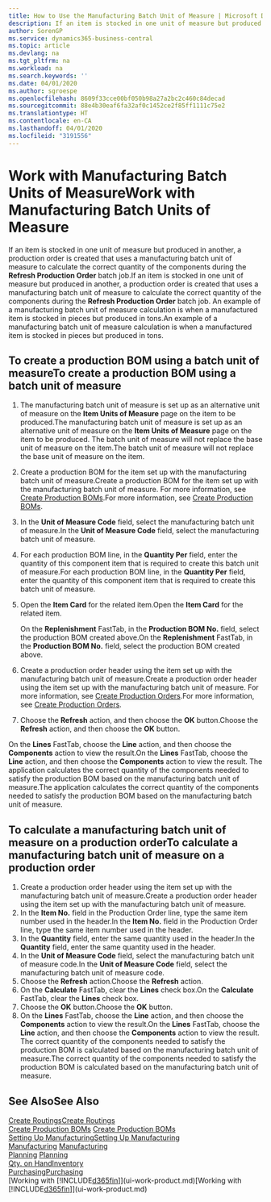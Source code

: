 ```yaml
---
title: How to Use the Manufacturing Batch Unit of Measure | Microsoft Docs
description: If an item is stocked in one unit of measure but produced in another, then the production order must be use a manufacturing batch unit of measure to calculate the correct quantity of components. An example of a manufacturing batch unit of measure calculation is when a manufactured item is stocked in pieces but produced in tons.
author: SorenGP
ms.service: dynamics365-business-central
ms.topic: article
ms.devlang: na
ms.tgt_pltfrm: na
ms.workload: na
ms.search.keywords: ''
ms.date: 04/01/2020
ms.author: sgroespe
ms.openlocfilehash: 8609f33cce00bf050b98a27a2bc2c460c84decad
ms.sourcegitcommit: 88e4b30eaf6fa32af0c1452ce2f85ff1111c75e2
ms.translationtype: HT
ms.contentlocale: en-CA
ms.lasthandoff: 04/01/2020
ms.locfileid: "3191556"
---
```

# <a name="work-with-manufacturing-batch-units-of-measure"></a><span data-ttu-id="bff7e-104">Work with Manufacturing Batch Units of Measure</span><span class="sxs-lookup"><span data-stu-id="bff7e-104">Work with Manufacturing Batch Units of Measure</span></span>
<span data-ttu-id="bff7e-105">If an item is stocked in one unit of measure but produced in another, a production order is created that uses a manufacturing batch unit of measure to calculate the correct quantity of the components during the **Refresh Production Order** batch job.</span><span class="sxs-lookup"><span data-stu-id="bff7e-105">If an item is stocked in one unit of measure but produced in another, a production order is created that uses a manufacturing batch unit of measure to calculate the correct quantity of the components during the **Refresh Production Order** batch job.</span></span> <span data-ttu-id="bff7e-106">An example of a manufacturing batch unit of measure calculation is when a manufactured item is stocked in pieces but produced in tons.</span><span class="sxs-lookup"><span data-stu-id="bff7e-106">An example of a manufacturing batch unit of measure calculation is when a manufactured item is stocked in pieces but produced in tons.</span></span>  

## <a name="to-create-a-production-bom-using-a-batch-unit-of-measure"></a><span data-ttu-id="bff7e-107">To create a production BOM using a batch unit of measure</span><span class="sxs-lookup"><span data-stu-id="bff7e-107">To create a production BOM using a batch unit of measure</span></span>  
1.  <span data-ttu-id="bff7e-108">The manufacturing batch unit of measure is set up as an alternative unit of measure on the **Item Units of Measure** page on the item to be produced.</span><span class="sxs-lookup"><span data-stu-id="bff7e-108">The manufacturing batch unit of measure is set up as an alternative unit of measure on the **Item Units of Measure** page on the item to be produced.</span></span> <span data-ttu-id="bff7e-109">The batch unit of measure will not replace the base unit of measure on the item.</span><span class="sxs-lookup"><span data-stu-id="bff7e-109">The batch unit of measure will not replace the base unit of measure on the item.</span></span>  
2.  <span data-ttu-id="bff7e-110">Create a production BOM for the item set up with the manufacturing batch unit of measure.</span><span class="sxs-lookup"><span data-stu-id="bff7e-110">Create a production BOM for the item set up with the manufacturing batch unit of measure.</span></span> <span data-ttu-id="bff7e-111">For more information, see [Create Production BOMs](production-how-to-create-production-boms.md).</span><span class="sxs-lookup"><span data-stu-id="bff7e-111">For more information, see [Create Production BOMs](production-how-to-create-production-boms.md).</span></span>  
3.  <span data-ttu-id="bff7e-112">In the **Unit of Measure Code** field, select the manufacturing batch unit of measure.</span><span class="sxs-lookup"><span data-stu-id="bff7e-112">In the **Unit of Measure Code** field, select the manufacturing batch unit of measure.</span></span>  
4.  <span data-ttu-id="bff7e-113">For each production BOM line, in the **Quantity Per** field, enter the quantity of this component item that is required to create this batch unit of measure.</span><span class="sxs-lookup"><span data-stu-id="bff7e-113">For each production BOM line, in the **Quantity Per** field, enter the quantity of this component item that is required to create this batch unit of measure.</span></span>  
5.  <span data-ttu-id="bff7e-114">Open the **Item Card** for the related item.</span><span class="sxs-lookup"><span data-stu-id="bff7e-114">Open the **Item Card** for the related item.</span></span>  

    <span data-ttu-id="bff7e-115">On the **Replenishment** FastTab, in the **Production BOM No.** field, select the production BOM created above.</span><span class="sxs-lookup"><span data-stu-id="bff7e-115">On the **Replenishment** FastTab, in the **Production BOM No.** field, select the production BOM created above.</span></span>  
6.  <span data-ttu-id="bff7e-116">Create a production order header using the item set up with the manufacturing batch unit of measure.</span><span class="sxs-lookup"><span data-stu-id="bff7e-116">Create a production order header using the item set up with the manufacturing batch unit of measure.</span></span> <span data-ttu-id="bff7e-117">For more information, see [Create Production Orders](production-how-to-create-production-orders.md).</span><span class="sxs-lookup"><span data-stu-id="bff7e-117">For more information, see [Create Production Orders](production-how-to-create-production-orders.md).</span></span>  
7.  <span data-ttu-id="bff7e-118">Choose the **Refresh** action, and then choose  the **OK** button.</span><span class="sxs-lookup"><span data-stu-id="bff7e-118">Choose the **Refresh** action, and then choose  the **OK** button.</span></span>  

<span data-ttu-id="bff7e-119">On the **Lines** FastTab, choose the **Line** action, and then choose the **Components** action to view the result.</span><span class="sxs-lookup"><span data-stu-id="bff7e-119">On the **Lines** FastTab, choose the **Line** action, and then choose the **Components** action to view the result.</span></span> <span data-ttu-id="bff7e-120">The application calculates the correct quantity of the components needed to satisfy the production BOM based on the manufacturing batch unit of measure.</span><span class="sxs-lookup"><span data-stu-id="bff7e-120">The application calculates the correct quantity of the components needed to satisfy the production BOM based on the manufacturing batch unit of measure.</span></span>  

## <a name="to-calculate-a-manufacturing-batch-unit-of-measure-on-a-production-order"></a><span data-ttu-id="bff7e-121">To calculate a manufacturing batch unit of measure on a production order</span><span class="sxs-lookup"><span data-stu-id="bff7e-121">To calculate a manufacturing batch unit of measure on a production order</span></span>  
1.  <span data-ttu-id="bff7e-122">Create a production order header using the item set up with the manufacturing batch unit of measure.</span><span class="sxs-lookup"><span data-stu-id="bff7e-122">Create a production order header using the item set up with the manufacturing batch unit of measure.</span></span>  
2.  <span data-ttu-id="bff7e-123">In the **Item No.** field in the Production Order line, type the same item number used in the header.</span><span class="sxs-lookup"><span data-stu-id="bff7e-123">In the **Item No.** field in the Production Order line, type the same item number used in the header.</span></span>  
3.  <span data-ttu-id="bff7e-124">In the **Quantity** field, enter the same quantity used in the header.</span><span class="sxs-lookup"><span data-stu-id="bff7e-124">In the **Quantity** field, enter the same quantity used in the header.</span></span>  
4.  <span data-ttu-id="bff7e-125">In the **Unit of Measure Code** field, select the manufacturing batch unit of measure code.</span><span class="sxs-lookup"><span data-stu-id="bff7e-125">In the **Unit of Measure Code** field, select the manufacturing batch unit of measure code.</span></span>  
5.  <span data-ttu-id="bff7e-126">Choose the **Refresh** action.</span><span class="sxs-lookup"><span data-stu-id="bff7e-126">Choose the **Refresh** action.</span></span>
6.  <span data-ttu-id="bff7e-127">On the **Calculate** FastTab, clear the **Lines** check box.</span><span class="sxs-lookup"><span data-stu-id="bff7e-127">On the **Calculate** FastTab, clear the **Lines** check box.</span></span>  
7.  <span data-ttu-id="bff7e-128">Choose the **OK** button.</span><span class="sxs-lookup"><span data-stu-id="bff7e-128">Choose the **OK** button.</span></span>  
8.  <span data-ttu-id="bff7e-129">On the **Lines** FastTab, choose the **Line** action, and then choose the **Components** action to view the result.</span><span class="sxs-lookup"><span data-stu-id="bff7e-129">On the **Lines** FastTab, choose the **Line** action, and then choose the **Components** action to view the result.</span></span> <span data-ttu-id="bff7e-130">The correct quantity of the components needed to satisfy the production BOM is calculated based on the manufacturing batch unit of measure.</span><span class="sxs-lookup"><span data-stu-id="bff7e-130">The correct quantity of the components needed to satisfy the production BOM is calculated based on the manufacturing batch unit of measure.</span></span>  

## <a name="see-also"></a><span data-ttu-id="bff7e-131">See Also</span><span class="sxs-lookup"><span data-stu-id="bff7e-131">See Also</span></span>  
[<span data-ttu-id="bff7e-132">Create Routings</span><span class="sxs-lookup"><span data-stu-id="bff7e-132">Create Routings</span></span>](production-how-to-create-routings.md)  
<span data-ttu-id="bff7e-133">[Create Production BOMs](production-how-to-create-production-boms.md)   </span><span class="sxs-lookup"><span data-stu-id="bff7e-133">[Create Production BOMs](production-how-to-create-production-boms.md)   </span></span>  
[<span data-ttu-id="bff7e-134">Setting Up Manufacturing</span><span class="sxs-lookup"><span data-stu-id="bff7e-134">Setting Up Manufacturing</span></span>](production-configure-production-processes.md)  
<span data-ttu-id="bff7e-135">[Manufacturing](production-manage-manufacturing.md)  </span><span class="sxs-lookup"><span data-stu-id="bff7e-135">[Manufacturing](production-manage-manufacturing.md)  </span></span>  
<span data-ttu-id="bff7e-136">[Planning](production-planning.md) </span><span class="sxs-lookup"><span data-stu-id="bff7e-136">[Planning](production-planning.md) </span></span>  
[<span data-ttu-id="bff7e-137">Qty. on Hand</span><span class="sxs-lookup"><span data-stu-id="bff7e-137">Inventory</span></span>](inventory-manage-inventory.md)  
[<span data-ttu-id="bff7e-138">Purchasing</span><span class="sxs-lookup"><span data-stu-id="bff7e-138">Purchasing</span></span>](purchasing-manage-purchasing.md)  
<span data-ttu-id="bff7e-139">[Working with [!INCLUDE[d365fin](includes/d365fin_md.md)]](ui-work-product.md)</span><span class="sxs-lookup"><span data-stu-id="bff7e-139">[Working with [!INCLUDE[d365fin](includes/d365fin_md.md)]](ui-work-product.md)</span></span>  
